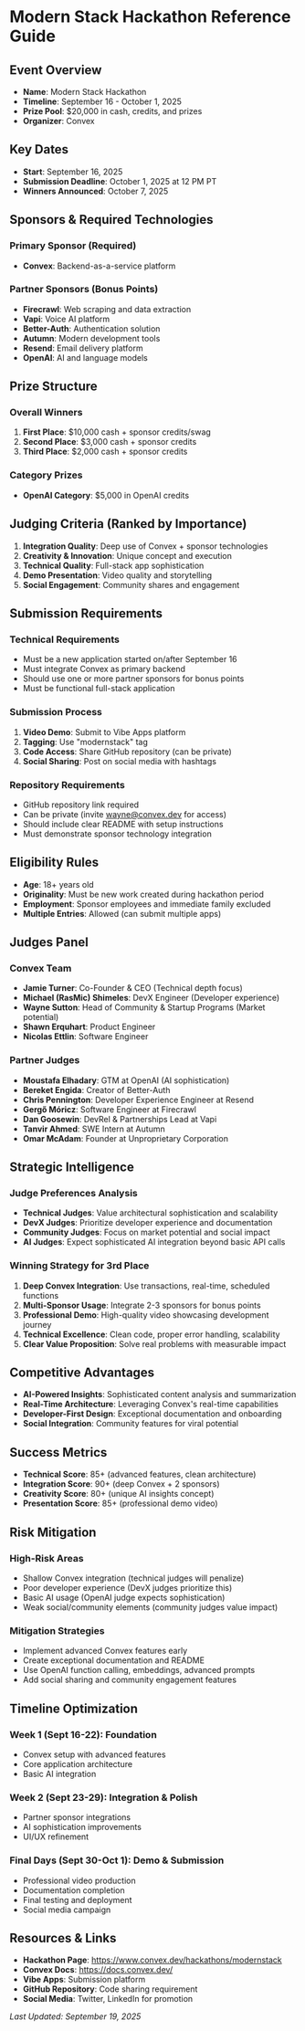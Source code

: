 # Modern Stack Hackathon Reference Guide

## Event Overview
- **Name**: Modern Stack Hackathon
- **Timeline**: September 16 - October 1, 2025
- **Prize Pool**: $20,000 in cash, credits, and prizes
- **Organizer**: Convex

## Key Dates
- **Start**: September 16, 2025
- **Submission Deadline**: October 1, 2025 at 12 PM PT
- **Winners Announced**: October 7, 2025

## Sponsors & Required Technologies
### Primary Sponsor (Required)
- **Convex**: Backend-as-a-service platform

### Partner Sponsors (Bonus Points)
- **Firecrawl**: Web scraping and data extraction
- **Vapi**: Voice AI platform
- **Better-Auth**: Authentication solution
- **Autumn**: Modern development tools
- **Resend**: Email delivery platform
- **OpenAI**: AI and language models

## Prize Structure
### Overall Winners
1. **First Place**: $10,000 cash + sponsor credits/swag
2. **Second Place**: $3,000 cash + sponsor credits
3. **Third Place**: $2,000 cash + sponsor credits

### Category Prizes
- **OpenAI Category**: $5,000 in OpenAI credits

## Judging Criteria (Ranked by Importance)
1. **Integration Quality**: Deep use of Convex + sponsor technologies
2. **Creativity & Innovation**: Unique concept and execution
3. **Technical Quality**: Full-stack app sophistication
4. **Demo Presentation**: Video quality and storytelling
5. **Social Engagement**: Community shares and engagement

## Submission Requirements
### Technical Requirements
- Must be a new application started on/after September 16
- Must integrate Convex as primary backend
- Should use one or more partner sponsors for bonus points
- Must be functional full-stack application

### Submission Process
1. **Video Demo**: Submit to Vibe Apps platform
2. **Tagging**: Use "modernstack" tag
3. **Code Access**: Share GitHub repository (can be private)
4. **Social Sharing**: Post on social media with hashtags

### Repository Requirements
- GitHub repository link required
- Can be private (invite wayne@convex.dev for access)
- Should include clear README with setup instructions
- Must demonstrate sponsor technology integration

## Eligibility Rules
- **Age**: 18+ years old
- **Originality**: Must be new work created during hackathon period
- **Employment**: Sponsor employees and immediate family excluded
- **Multiple Entries**: Allowed (can submit multiple apps)

## Judges Panel
### Convex Team
- **Jamie Turner**: Co-Founder & CEO (Technical depth focus)
- **Michael (RasMic) Shimeles**: DevX Engineer (Developer experience)
- **Wayne Sutton**: Head of Community & Startup Programs (Market potential)
- **Shawn Erquhart**: Product Engineer
- **Nicolas Ettlin**: Software Engineer

### Partner Judges
- **Moustafa Elhadary**: GTM at OpenAI (AI sophistication)
- **Bereket Engida**: Creator of Better-Auth
- **Chris Pennington**: Developer Experience Engineer at Resend
- **Gergő Móricz**: Software Engineer at Firecrawl
- **Dan Goosewin**: DevRel & Partnerships Lead at Vapi
- **Tanvir Ahmed**: SWE Intern at Autumn
- **Omar McAdam**: Founder at Unproprietary Corporation

## Strategic Intelligence
### Judge Preferences Analysis
- **Technical Judges**: Value architectural sophistication and scalability
- **DevX Judges**: Prioritize developer experience and documentation
- **Community Judges**: Focus on market potential and social impact
- **AI Judges**: Expect sophisticated AI integration beyond basic API calls

### Winning Strategy for 3rd Place
1. **Deep Convex Integration**: Use transactions, real-time, scheduled functions
2. **Multi-Sponsor Usage**: Integrate 2-3 sponsors for bonus points
3. **Professional Demo**: High-quality video showcasing development journey
4. **Technical Excellence**: Clean code, proper error handling, scalability
5. **Clear Value Proposition**: Solve real problems with measurable impact

## Competitive Advantages
- **AI-Powered Insights**: Sophisticated content analysis and summarization
- **Real-Time Architecture**: Leveraging Convex's real-time capabilities
- **Developer-First Design**: Exceptional documentation and onboarding
- **Social Integration**: Community features for viral potential

## Success Metrics
- **Technical Score**: 85+ (advanced features, clean architecture)
- **Integration Score**: 90+ (deep Convex + 2 sponsors)
- **Creativity Score**: 80+ (unique AI insights concept)
- **Presentation Score**: 85+ (professional demo video)

## Risk Mitigation
### High-Risk Areas
- Shallow Convex integration (technical judges will penalize)
- Poor developer experience (DevX judges prioritize this)
- Basic AI usage (OpenAI judge expects sophistication)
- Weak social/community elements (community judges value impact)

### Mitigation Strategies
- Implement advanced Convex features early
- Create exceptional documentation and README
- Use OpenAI function calling, embeddings, advanced prompts
- Add social sharing and community engagement features

## Timeline Optimization
### Week 1 (Sept 16-22): Foundation
- Convex setup with advanced features
- Core application architecture
- Basic AI integration

### Week 2 (Sept 23-29): Integration & Polish
- Partner sponsor integrations
- AI sophistication improvements
- UI/UX refinement

### Final Days (Sept 30-Oct 1): Demo & Submission
- Professional video production
- Documentation completion
- Final testing and deployment
- Social media campaign

## Resources & Links
- **Hackathon Page**: https://www.convex.dev/hackathons/modernstack
- **Convex Docs**: https://docs.convex.dev/
- **Vibe Apps**: Submission platform
- **GitHub Repository**: Code sharing requirement
- **Social Media**: Twitter, LinkedIn for promotion

*Last Updated: September 19, 2025*